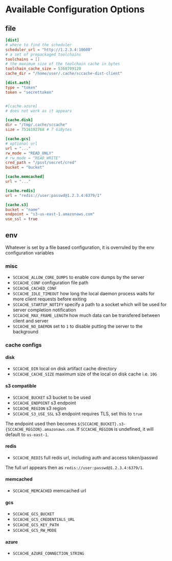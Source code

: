 # Available Configuration Options

## file

```toml
[dist]
# where to find the scheduler
scheduler_url = "http://1.2.3.4:10600"
# a set of prepackaged toolchains
toolchains = []
# the maximum size of the toolchain cache in bytes
toolchain_cache_size = 5368709120
cache_dir = "/home/user/.cache/sccache-dist-client"

[dist.auth]
type = "token"
token = "secrettoken"


#[cache.azure]
# does not work as it appears

[cache.disk]
dir = "/tmp/.cache/sccache"
size = 7516192768 # 7 GiBytes

[cache.gcs]
# optional url
url = "..."
rw_mode = "READ_ONLY"
# rw_mode = "READ_WRITE"
cred_path = "/psst/secret/cred"
bucket = "bucket"

[cache.memcached]
url = "..."

[cache.redis]
url = "redis://user:passwd@1.2.3.4:6379/1"

[cache.s3]
bucket = "name"
endpoint = "s3-us-east-1.amazonaws.com"
use_ssl = true
```

## env

Whatever is set by a file based configuration, it is overruled by the env
configuration variables

### misc

* `SCCACHE_ALLOW_CORE_DUMPS` to enable core dumps by the server
* `SCCACHE_CONF` configuration file path
* `SCCACHE_CACHED_CONF`
* `SCCACHE_IDLE_TIMEOUT` how long the local daemon process waits for more client requests before exiting
* `SCCACHE_STARTUP_NOTIFY` specify a path to a socket which will be used for server completion notification
* `SCCACHE_MAX_FRAME_LENGTH` how much data can be transfered between client and server
* `SCCACHE_NO_DAEMON` set to `1` to disable putting the server to the background

### cache configs

#### disk

* `SCCACHE_DIR` local on disk artifact cache directory
* `SCCACHE_CACHE_SIZE` maximum size of the local on disk cache i.e. `10G`

#### s3 compatible

* `SCCACHE_BUCKET` s3 bucket to be used
* `SCCACHE_ENDPOINT` s3 endpoint
* `SCCACHE_REGION` s3 region
* `SCCACHE_S3_USE_SSL` s3 endpoint requires TLS, set this to `true`

The endpoint used then becomes `${SCCACHE_BUCKET}.s3-{SCCACHE_REGION}.amazonaws.com`.
If `SCCACHE_REGION` is undefined, it will default to `us-east-1`.

#### redis

* `SCCACHE_REDIS` full redis url, including auth and access token/passwd

The full url appears then as `redis://user:passwd@1.2.3.4:6379/1`.

#### memcached

* `SCCACHE_MEMCACHED` memcached url

#### gcs

* `SCCACHE_GCS_BUCKET`
* `SCCACHE_GCS_CREDENTIALS_URL`
* `SCCACHE_GCS_KEY_PATH`
* `SCCACHE_GCS_RW_MODE`

#### azure

* `SCCACHE_AZURE_CONNECTION_STRING`
